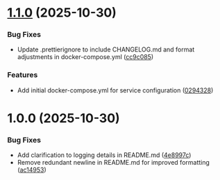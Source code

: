 # [1.1.0](https://github.com/rjlee/actual-tx-linker/compare/v1.0.0...v1.1.0) (2025-10-30)


### Bug Fixes

* Update .prettierignore to include CHANGELOG.md and format adjustments in docker-compose.yml ([cc9c085](https://github.com/rjlee/actual-tx-linker/commit/cc9c0856381ea693416f38a41a6605e93198290d))


### Features

* Add initial docker-compose.yml for service configuration ([0294328](https://github.com/rjlee/actual-tx-linker/commit/02943283ccac9efeb33c7532e06f22423705bb07))

# 1.0.0 (2025-10-30)

### Bug Fixes

- Add clarification to logging details in README.md ([4e8997c](https://github.com/rjlee/actual-tx-linker/commit/4e8997c6938a2d528b8434b5694f3b3c55fe48e5))
- Remove redundant newline in README.md for improved formatting ([ac14953](https://github.com/rjlee/actual-tx-linker/commit/ac14953e83223a2e9814de2b7fbaf9f5064cd74a))
